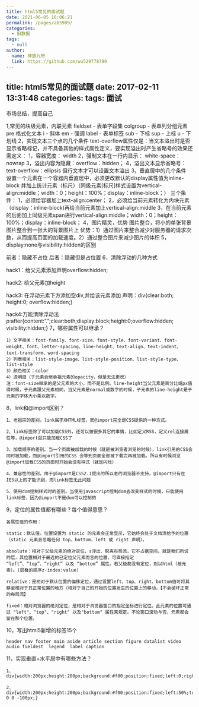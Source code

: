 ```yaml
---
title: html5常见的面试题
date: 2021-06-05 16:06:21
permalink: /pages/ab5909/
categories: 
  - 旧数据
tags: 
  - null
author: 
  name: 神族九帝
  link: https://github.com/wu529778790
---
```

title: html5常见的面试题
date: 2017-02-11 13:31:48
categories:
tags:   面试
---

市场总结，提高自己

<!--more-->


1,常见的块级元素，内联元素
        fieldset - 表单字段集
        colgroup - 表单列分组元素
        pre 格式化文本
        i - 斜体
        em - 强调
        label - 表单标签
        sub - 下标
        sup - 上标
        u - 下划线
2，实现文本三个点的几个条件
    text-overflow属性仅是：当文本溢出时是否显示省略标记，并不具备其他的样式属性定义，要实现溢出时产生省略号的效果还需定义：
    1，容器宽度： width
    2，强制文本在一行内显示： white-space：nowrap
    3，溢出内容为隐藏：overflow：hidden；
    4，溢出文本显示省略号：text-overflow：ellipsis
    但行文本才可以设置文本溢出
3，垂直居中的几个条件
    设置一个元素在一个容器内垂直居中，必须更改默认的display属性值为inline-block
    并加上统计元素（标尺）（同级元素[标尺]样式设置为vertical-align:middle；width：0；height：100%；display：inline-block；）
    三个条件：
        1，必须给容器加上text-align:center；
        2，必须给当前元素转化为内块元素（display：inline-block)再给当前元素加上vertical-align:middle
        3，在当前元素的后面加上同级元素span进行vertical-align:middle；width：0；height：100%；display：inline-block；
4，图片精灵，优势
    图片整合，将小的单张背景图片整合到一张大的背景图片上
    优势：1）通过图片来整合减少对服务器的请求次数，从而提高页面的加载速度。2）通过整合图片来减少图片的体积
5，display:none与visibility:hidden的区别

前者：隐藏不占位  后者：隐藏但是占位置
6，清除浮动的几种方式

hack1：给父元素添加声明overflow:hidden;

hack2:   给父元素加height

hack3:   在浮动元素下方添加空div,并给该元素添加         声明：div{clear:both; height:0; overflow:hidden;}

hack4:万能清除浮动法 p:after{content:“.”;clear:both;display:block;height:0;overflow:hidden;  visibility:hidden;}
7，哪些属性可以继承？

    1）文字相关：font-family、font-size、font-style、font-variant、font-weight、font、letter-spacing、line-height、text-align、text-indent、text-transform、word-spacing
    2）列表相关：list-style-image、list-style-position、list-style-type、list-style
    3）颜色相关：color
    4）透明度（子元素会继承祖元素的opacity，但是无法更改）
    注：font-size继承的是父元素的大小，而不是比例。line-height当父元素是百分比或px值得时候，子元素跟父元素相同，当父元素是normal或数字的时候，子元素的line-height是子元素的字体大小乘以数字。
8，link和@import区别？

    1、老祖宗的差别。link属于XHTML标签，而@import完全是CSS提供的一种方式。

    2、link标签除了可以加载CSS外，还可以做很多其它的事情，比如定义RSS，定义rel连接属性等，@import就只能加载CSS了

    3、加载顺序的差别。当一个页面被加载的时候（就是被浏览者浏览的时候），link引用的CSS会同时被加载，而@import引用的CSS 会等到页面全部被下载完再被加载。所以有时候浏览@import加载CSS的页面时开始会没有样式（就是闪烁）

    4、兼容性的差别。由于@import是CSS2.1提出的所以老的浏览器不支持，@import只有在IE5以上的才能识别，而link标签无此问题

    5、使用dom控制样式时的差别。当使用javascript控制dom去改变样式的时候，只能使用link标签，因为@import不是dom可以控制的

9，定位的属性值都有哪些？每个值得意思？

    各属性值的作用：

    static：默认值。位置设置为 static 的元素会正常显示，它始终会处于文档流给予的位置（static 元素会忽略任何 top、bottom、left 或 right 声明）。

    absolute：相对于父级元素的绝对定位，s浮出、脱离布局流，它不占据空间，就是我们所说的层，其位置相对于最近的已定位父元素而言的位置，可直接指定 “left”、“top”、“right” 以及 “bottom” 属性。若父级都没有定位，则以html（根元素）。(层叠的顺序z-index:value)

    relative：是相对于默认位置的偏移定位，通过设置left、top、right、bottom值可将其移至相对于其正常位置的地方（相对于自己的开始的位置发生的位置上的移动，【不会破坏正常的布局流】

    fixed：相对浏览器的绝对定位，是相对于浏览器窗口的指定坐标进行定位。此元素的位置可通过 "left"、"top"、"right" 以及"bottom" 属性来规定。不论窗口滚动与否，元素都会留在那个位置。

10，写出html5新增的标签15个

    header nav footer main aside article section figure datalist video audio fieldest  legend  label caption
11，实现垂直+水平居中有哪些方法？

    1、div{width:200px;height:200px;background:#f00;position:fixed;left:0;right:0;top:0;bottom:0;margin:auto;}

    2、div{width:200px;height:200px;background:#f00;position:fixed;left:50%;top:50%;margin:-100px 0 0 -100px;}
